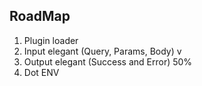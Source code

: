 ## RoadMap
1. Plugin loader
2. Input elegant (Query, Params, Body) v
3. Output elegant (Success and Error) 50%
4. Dot ENV
